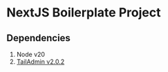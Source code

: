 
# NextJS Boilerplate Project

## Dependencies

1. Node v20
1. [TailAdmin v2.0.2](https://github.com/TailAdmin/free-nextjs-admin-dashboard) 